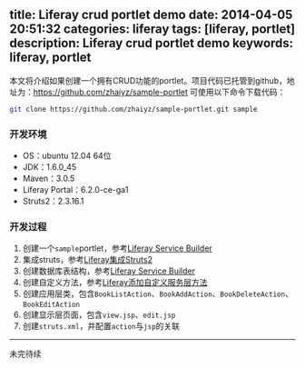 title: Liferay crud portlet demo
date: 2014-04-05 20:51:32
categories: liferay
tags: [liferay, portlet]
description: Liferay crud portlet demo
keywords: liferay, portlet
---
本文将介绍如果创建一个拥有CRUD功能的portlet。项目代码已托管到github，地址为：https://github.com/zhaiyz/sample-portlet 可使用以下命令下载代码：
``` bash
git clone https://github.com/zhaiyz/sample-portlet.git sample
```

### 开发环境
* OS：ubuntu 12.04 64位
* JDK：1.6.0_45
* Maven：3.0.5
* Liferay Portal：6.2.0-ce-ga1
* Struts2：2.3.16.1

### 开发过程
1. 创建一个`sample`portlet，参考[Liferay Service Builder](http://zhaiyz.com/2014/04/01/liferay-service-builder/)
2. 集成struts，参考[Liferay集成Struts2](http://zhaiyz.com/2014/03/31/develop-lifeay-portlet-with-struts2/)
3. 创建数据库表结构，参考[Liferay Service Builder](http://zhaiyz.com/2014/04/01/liferay-service-builder/)
4. 创建自定义方法，参考[Liferay添加自定义服务层方法](http://zhaiyz.com/2014/04/02/add-methods-to-service-impl/)
5. 创建应用层类，包含`BookListAction`、`BookAddAction`、`BookDeleteAction`、`BookEditAction`
6. 创建显示层页面，包含`view.jsp`、`edit.jsp`
7. 创建`struts.xml`，并配置`action`与`jsp`的关联

---
未完待续